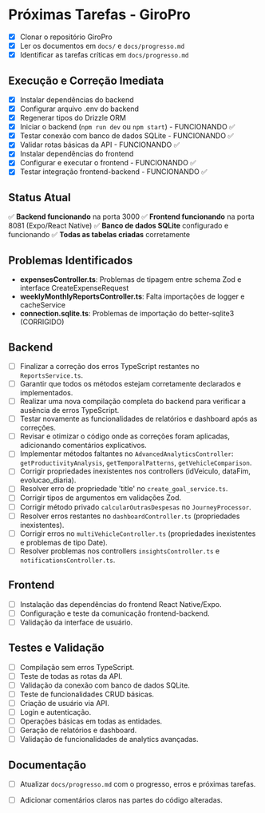 # Próximas Tarefas - GiroPro

- [x] Clonar o repositório GiroPro
- [x] Ler os documentos em `docs/` e `docs/progresso.md`
- [x] Identificar as tarefas críticas em `docs/progresso.md`

## Execução e Correção Imediata
- [x] Instalar dependências do backend
- [x] Configurar arquivo .env do backend
- [x] Regenerar tipos do Drizzle ORM
- [x] Iniciar o backend (`npm run dev` ou `npm start`) - FUNCIONANDO ✅
- [x] Testar conexão com banco de dados SQLite - FUNCIONANDO ✅
- [x] Validar rotas básicas da API - FUNCIONANDO ✅
- [x] Instalar dependências do frontend
- [x] Configurar e executar o frontend - FUNCIONANDO ✅
- [x] Testar integração frontend-backend - FUNCIONANDO ✅

## Status Atual
✅ **Backend funcionando** na porta 3000
✅ **Frontend funcionando** na porta 8081 (Expo/React Native)
✅ **Banco de dados SQLite** configurado e funcionando
✅ **Todas as tabelas criadas** corretamente

## Problemas Identificados
- **expensesController.ts**: Problemas de tipagem entre schema Zod e interface CreateExpenseRequest
- **weeklyMonthlyReportsController.ts**: Falta importações de logger e cacheService
- **connection.sqlite.ts**: Problemas de importação do better-sqlite3 (CORRIGIDO)

## Backend
- [ ] Finalizar a correção dos erros TypeScript restantes no `ReportsService.ts`.
- [ ] Garantir que todos os métodos estejam corretamente declarados e implementados.
- [ ] Realizar uma nova compilação completa do backend para verificar a ausência de erros TypeScript.
- [ ] Testar novamente as funcionalidades de relatórios e dashboard após as correções.
- [ ] Revisar e otimizar o código onde as correções foram aplicadas, adicionando comentários explicativos.
- [ ] Implementar métodos faltantes no `AdvancedAnalyticsController`: `getProductivityAnalysis`, `getTemporalPatterns`, `getVehicleComparison`.
- [ ] Corrigir propriedades inexistentes nos controllers (idVeiculo, dataFim, evolucao_diaria).
- [ ] Resolver erro de propriedade 'title' no `create_goal_service.ts`.
- [ ] Corrigir tipos de argumentos em validações Zod.
- [ ] Corrigir método privado `calcularOutrasDespesas` no `JourneyProcessor`.
- [ ] Resolver erros restantes no `dashboardController.ts` (propriedades inexistentes).
- [ ] Corrigir erros no `multiVehicleController.ts` (propriedades inexistentes e problemas de tipo Date).
- [ ] Resolver problemas nos controllers `insightsController.ts` e `notificationsController.ts`.

## Frontend
- [ ] Instalação das dependências do frontend React Native/Expo.
- [ ] Configuração e teste da comunicação frontend-backend.
- [ ] Validação da interface de usuário.

## Testes e Validação
- [ ] Compilação sem erros TypeScript.
- [ ] Teste de todas as rotas da API.
- [ ] Validação da conexão com banco de dados SQLite.
- [ ] Teste de funcionalidades CRUD básicas.
- [ ] Criação de usuário via API.
- [ ] Login e autenticação.
- [ ] Operações básicas em todas as entidades.
- [ ] Geração de relatórios e dashboard.
- [ ] Validação de funcionalidades de analytics avançadas.

## Documentação
- [ ] Atualizar `docs/progresso.md` com o progresso, erros e próximas tarefas.
- [ ] Adicionar comentários claros nas partes do código alteradas.



